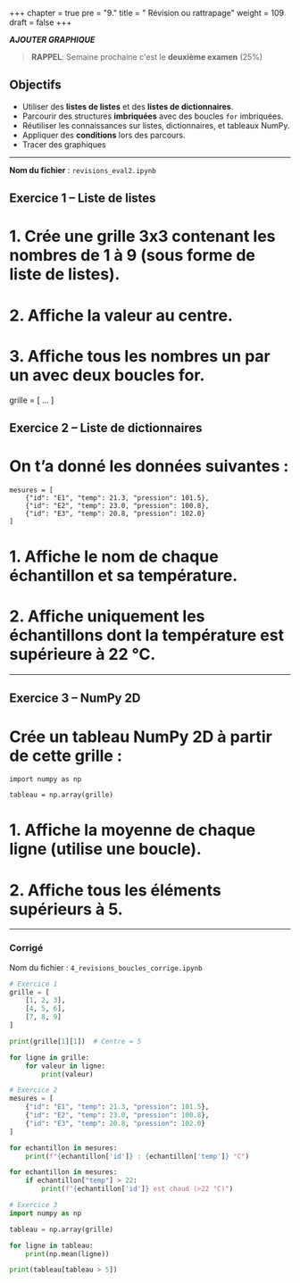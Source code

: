 +++
chapter = true
pre = "9."
title = " Révision ou rattrapage"
weight = 109
draft = false
+++
 
***AJOUTER GRAPHIQUE***

> **RAPPEL**: Semaine prochaine c'est le **deuxième examen** (25%)

## Objectifs

* Utiliser des **listes de listes** et des **listes de dictionnaires**.
* Parcourir des structures **imbriquées** avec des boucles `for` imbriquées.
* Réutiliser les connaissances sur listes, dictionnaires, et tableaux NumPy.
* Appliquer des **conditions** lors des parcours.
* Tracer des graphiques 

---


**Nom du fichier** : `revisions_eval2.ipynb`

## Exercice 1 – Liste de listes

# 1. Crée une grille 3x3 contenant les nombres de 1 à 9 (sous forme de liste de listes).
# 2. Affiche la valeur au centre.
# 3. Affiche tous les nombres un par un avec deux boucles for.

grille = [
    ...
]


## Exercice 2 – Liste de dictionnaires
# On t’a donné les données suivantes :

```
mesures = [
    {"id": "E1", "temp": 21.3, "pression": 101.5},
    {"id": "E2", "temp": 23.0, "pression": 100.8},
    {"id": "E3", "temp": 20.8, "pression": 102.0}
]
```

# 1. Affiche le nom de chaque échantillon et sa température.
# 2. Affiche uniquement les échantillons dont la température est supérieure à 22 °C.

---

## Exercice 3 – NumPy 2D
# Crée un tableau NumPy 2D à partir de cette grille :

```
import numpy as np

tableau = np.array(grille)
```
# 1. Affiche la moyenne de chaque ligne (utilise une boucle).
# 2. Affiche tous les éléments supérieurs à 5.

---

### Corrigé

Nom du fichier : `4_revisions_boucles_corrige.ipynb`

```python
# Exercice 1
grille = [
    [1, 2, 3],
    [4, 5, 6],
    [7, 8, 9]
]

print(grille[1][1])  # Centre = 5

for ligne in grille:
    for valeur in ligne:
        print(valeur)

# Exercice 2
mesures = [
    {"id": "E1", "temp": 21.3, "pression": 101.5},
    {"id": "E2", "temp": 23.0, "pression": 100.8},
    {"id": "E3", "temp": 20.8, "pression": 102.0}
]

for echantillon in mesures:
    print(f"{echantillon['id']} : {echantillon['temp']} °C")

for echantillon in mesures:
    if echantillon["temp"] > 22:
        print(f"{echantillon['id']} est chaud (>22 °C)")

# Exercice 3
import numpy as np

tableau = np.array(grille)

for ligne in tableau:
    print(np.mean(ligne))

print(tableau[tableau > 5])
```